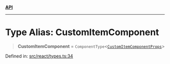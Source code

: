 [**API**](../../API.md)

***

# Type Alias: CustomItemComponent

> **CustomItemComponent** = `ComponentType`\<[`CustomItemComponentProps`](../interfaces/CustomItemComponentProps.md)\>

Defined in: [src/react/types.ts:34](https://github.com/inokawa/virtua/blob/a48577a29001b7d13366f89308b2cb5c0b65e4c0/src/react/types.ts#L34)
